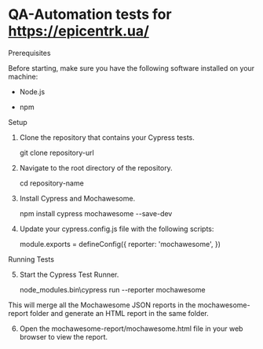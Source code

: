 # QA-Automation tests for https://epicentrk.ua/

Prerequisites

Before starting, make sure you have the following software installed on your machine:

   - Node.js
   
   - npm

   
Setup

1. Clone the repository that contains your Cypress tests.

    git clone repository-url

2. Navigate to the root directory of the repository.

    cd repository-name

3. Install Cypress and Mochawesome.

    npm install cypress mochawesome --save-dev

4. Update your cypress.config.js file with the following scripts:

    module.exports = defineConfig({
        reporter: 'mochawesome',
    })

Running Tests

5. Start the Cypress Test Runner.

    node_modules\.bin\cypress run --reporter mochawesome

This will merge all the Mochawesome JSON reports in the mochawesome-report folder and generate an HTML report in the same folder.

6. Open the mochawesome-report/mochawesome.html file in your web browser to view the report.
